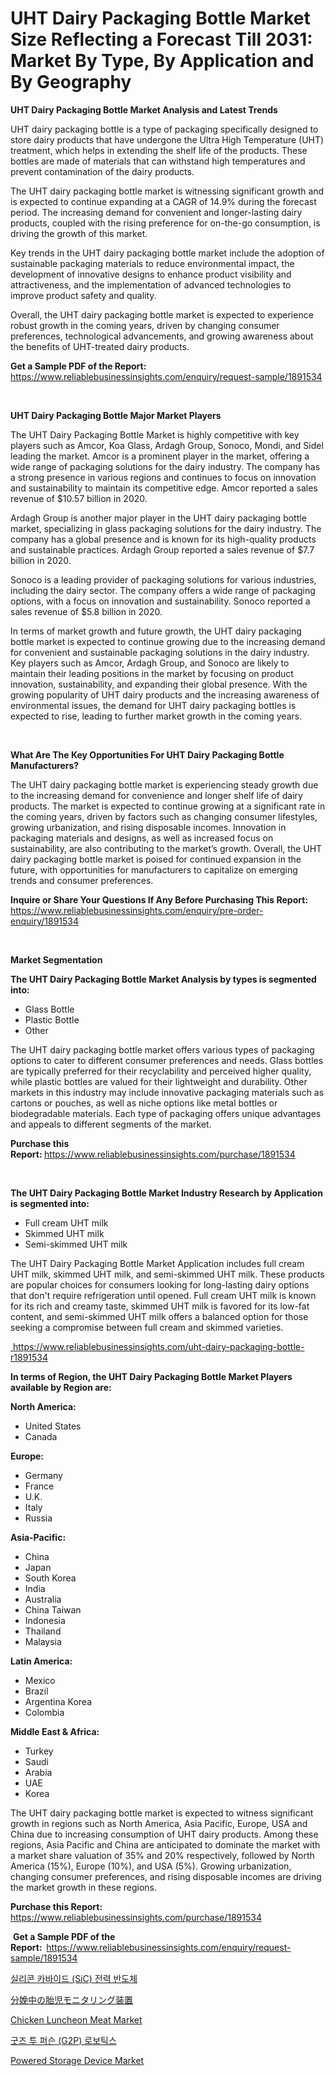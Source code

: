 <p><h1>UHT Dairy Packaging Bottle Market Size Reflecting a Forecast Till 2031: Market By Type, By Application and By Geography</h1></p><p><strong>UHT Dairy Packaging Bottle Market Analysis and Latest Trends</strong></p>
<p><p>UHT dairy packaging bottle is a type of packaging specifically designed to store dairy products that have undergone the Ultra High Temperature (UHT) treatment, which helps in extending the shelf life of the products. These bottles are made of materials that can withstand high temperatures and prevent contamination of the dairy products.</p><p>The UHT dairy packaging bottle market is witnessing significant growth and is expected to continue expanding at a CAGR of 14.9% during the forecast period. The increasing demand for convenient and longer-lasting dairy products, coupled with the rising preference for on-the-go consumption, is driving the growth of this market.</p><p>Key trends in the UHT dairy packaging bottle market include the adoption of sustainable packaging materials to reduce environmental impact, the development of innovative designs to enhance product visibility and attractiveness, and the implementation of advanced technologies to improve product safety and quality.</p><p>Overall, the UHT dairy packaging bottle market is expected to experience robust growth in the coming years, driven by changing consumer preferences, technological advancements, and growing awareness about the benefits of UHT-treated dairy products.</p></p>
<p><strong>Get a Sample PDF of the Report:&nbsp;</strong> <a href="https://www.reliablebusinessinsights.com/enquiry/request-sample/1891534">https://www.reliablebusinessinsights.com/enquiry/request-sample/1891534</a></p>
<p>&nbsp;</p>
<p><strong>UHT Dairy Packaging Bottle Major Market Players</strong></p>
<p><p>The UHT Dairy Packaging Bottle Market is highly competitive with key players such as Amcor, Koa Glass, Ardagh Group, Sonoco, Mondi, and Sidel leading the market. Amcor is a prominent player in the market, offering a wide range of packaging solutions for the dairy industry. The company has a strong presence in various regions and continues to focus on innovation and sustainability to maintain its competitive edge. Amcor reported a sales revenue of $10.57 billion in 2020.</p><p>Ardagh Group is another major player in the UHT dairy packaging bottle market, specializing in glass packaging solutions for the dairy industry. The company has a global presence and is known for its high-quality products and sustainable practices. Ardagh Group reported a sales revenue of $7.7 billion in 2020.</p><p>Sonoco is a leading provider of packaging solutions for various industries, including the dairy sector. The company offers a wide range of packaging options, with a focus on innovation and sustainability. Sonoco reported a sales revenue of $5.8 billion in 2020.</p><p>In terms of market growth and future growth, the UHT dairy packaging bottle market is expected to continue growing due to the increasing demand for convenient and sustainable packaging solutions in the dairy industry. Key players such as Amcor, Ardagh Group, and Sonoco are likely to maintain their leading positions in the market by focusing on product innovation, sustainability, and expanding their global presence. With the growing popularity of UHT dairy products and the increasing awareness of environmental issues, the demand for UHT dairy packaging bottles is expected to rise, leading to further market growth in the coming years.</p></p>
<p>&nbsp;</p>
<p><strong>What Are The Key Opportunities For UHT Dairy Packaging Bottle Manufacturers?</strong></p>
<p><p>The UHT dairy packaging bottle market is experiencing steady growth due to the increasing demand for convenience and longer shelf life of dairy products. The market is expected to continue growing at a significant rate in the coming years, driven by factors such as changing consumer lifestyles, growing urbanization, and rising disposable incomes. Innovation in packaging materials and designs, as well as increased focus on sustainability, are also contributing to the market’s growth. Overall, the UHT dairy packaging bottle market is poised for continued expansion in the future, with opportunities for manufacturers to capitalize on emerging trends and consumer preferences.</p></p>
<p><strong>Inquire or Share Your Questions If Any Before Purchasing This Report:</strong> <a href="https://www.reliablebusinessinsights.com/enquiry/pre-order-enquiry/1891534">https://www.reliablebusinessinsights.com/enquiry/pre-order-enquiry/1891534</a></p>
<p>&nbsp;</p>
<p><strong>Market Segmentation</strong></p>
<p><strong>The UHT Dairy Packaging Bottle Market Analysis by types is segmented into:</strong></p>
<p><ul><li>Glass Bottle</li><li>Plastic Bottle</li><li>Other</li></ul></p>
<p><p>The UHT dairy packaging bottle market offers various types of packaging options to cater to different consumer preferences and needs. Glass bottles are typically preferred for their recyclability and perceived higher quality, while plastic bottles are valued for their lightweight and durability. Other markets in this industry may include innovative packaging materials such as cartons or pouches, as well as niche options like metal bottles or biodegradable materials. Each type of packaging offers unique advantages and appeals to different segments of the market.</p></p>
<p><strong>Purchase this Report:&nbsp;</strong><a href="https://www.reliablebusinessinsights.com/purchase/1891534">https://www.reliablebusinessinsights.com/purchase/1891534</a></p>
<p>&nbsp;</p>
<p><strong>The UHT Dairy Packaging Bottle Market Industry Research by Application is segmented into:</strong></p>
<p><ul><li>Full cream UHT milk</li><li>Skimmed UHT milk</li><li>Semi-skimmed UHT milk</li></ul></p>
<p><p>The UHT Dairy Packaging Bottle Market Application includes full cream UHT milk, skimmed UHT milk, and semi-skimmed UHT milk. These products are popular choices for consumers looking for long-lasting dairy options that don't require refrigeration until opened. Full cream UHT milk is known for its rich and creamy taste, skimmed UHT milk is favored for its low-fat content, and semi-skimmed UHT milk offers a balanced option for those seeking a compromise between full cream and skimmed varieties.</p></p>
<p><a href="https://www.reliablebusinessinsights.com/uht-dairy-packaging-bottle-r1891534">&nbsp;https://www.reliablebusinessinsights.com/uht-dairy-packaging-bottle-r1891534</a></p>
<p><strong>In terms of Region, the UHT Dairy Packaging Bottle Market Players available by Region are:</strong></p>
<p>
    <p> <strong> North America: </strong>
        <ul>
            <li>United States</li>
            <li>Canada</li>
        </ul>
        </p> 
    <p> <strong> Europe: </strong>
        <ul>
            <li>Germany</li>
            <li>France</li>
            <li>U.K.</li>
            <li>Italy</li>
            <li>Russia</li>
        </ul>
        </p> 
    <p> <strong> Asia-Pacific: </strong>
        <ul>
            <li>China</li>
            <li>Japan</li>
            <li>South Korea</li>
            <li>India</li>
            <li>Australia</li>
            <li>China Taiwan</li>
            <li>Indonesia</li>
            <li>Thailand</li>
            <li>Malaysia</li>
        </ul>
        </p> 
    <p> <strong> Latin America: </strong>
        <ul>
            <li>Mexico</li>
            <li>Brazil</li>
            <li>Argentina Korea</li>
            <li>Colombia</li>
        </ul>
        </p> 
    <p> <strong> Middle East & Africa: </strong>
        <ul>
            <li>Turkey</li>
            <li>Saudi</li>
            <li>Arabia</li>
            <li>UAE</li>
            <li>Korea</li>
        </ul>
    </p>
    </p>
<p><p>The UHT dairy packaging bottle market is expected to witness significant growth in regions such as North America, Asia Pacific, Europe, USA and China due to increasing consumption of UHT dairy products. Among these regions, Asia Pacific and China are anticipated to dominate the market with a market share valuation of 35% and 20% respectively, followed by North America (15%), Europe (10%), and USA (5%). Growing urbanization, changing consumer preferences, and rising disposable incomes are driving the market growth in these regions.</p></p>
<p><strong>Purchase this Report: </strong><a href="https://www.reliablebusinessinsights.com/purchase/1891534">https://www.reliablebusinessinsights.com/purchase/1891534</a></p>
<p>&nbsp;<strong>Get a Sample PDF of the Report:&nbsp;&nbsp;</strong><a href="https://www.reliablebusinessinsights.com/enquiry/request-sample/1891534">https://www.reliablebusinessinsights.com/enquiry/request-sample/1891534</a></p>
<p><strong></strong></p>
<p><p><a href="https://github.com/idcefvhkdut6/Market-Research-Report-List-2/blob/main/9844605111313.md">실리콘 카바이드 (SiC) 전력 반도체</a></p><p><a href="https://github.com/ReyesKohler20231/Market-Research-Report-List-2/blob/main/5393806115041.md">分娩中の胎児モニタリング装置</a></p><p><a href="https://issuu.com/reportprime-2/docs/chicken-luncheon-meat-market-size-2030.pptx">Chicken Luncheon Meat Market</a></p><p><a href="https://github.com/JeromeRtyau89966/Market-Research-Report-List-2/blob/main/3623854108127.md">굿즈 투 퍼슨 (G2P) 로보틱스</a></p><p><a href="https://github.com/dx0328/Market-Research-Report-List-3/blob/main/powered-storage-device-market.md">Powered Storage Device Market</a></p></p>